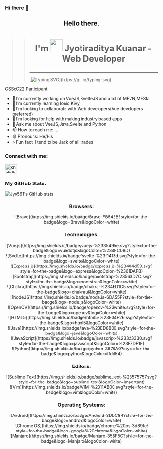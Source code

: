 ### Hi there 👋

## <p align="center">Hello there,</p>
>> # <p align="center">I'm  <img src="hi.gif" width="40px"> Jyotiraditya Kuanar - Web Developer</p>
>> ------
>> [![Typing SVG](https://readme-typing-svg.herokuapp.com?lines=I+am+Jyotiraditya%2C+Welcome+to+my+;Github+Profile.)](https://git.io/typing-svg)


GSSoC22 Participant



- 🔭 I’m currently working on VueJS,SvelteJS and a bit of MEVN,MESN
- 🌱 I’m currently learning Ionic,Kivy
- 👯 I’m looking to collaborate with Web developers(Vue developers preferred)
- 🤔 I’m looking for help with making industry based apps
- 💬 Ask me about VueJS,Java,Svelte and Python
- 📫 How to reach me: ...
- 😄 Pronouns: He/His
- ⚡ Fun fact: I tend to be Jack of all trades


<h3 align="left">Connect with me:</h3>
<a href="https://linkedin.com/in/jyotiraditya-kuanar-8b39b7207" target="blank"><img align="center" src="https://raw.githubusercontent.com/rahuldkjain/github-profile-readme-generator/master/src/images/icons/Social/linked-in-alt.svg" alt="khalidk799" height="30" width="40" /></a>


<h3 aligh="center"> My GitHub Stats: </h3>
<p aligh="center">
  
  ![Jyo561's GitHub stats](https://github-readme-stats.vercel.app/api?username=Jyo561)
  
  </p>

<h3 align="center"> Browsers: </h3>
<p align="center">
    ![Brave](https://img.shields.io/badge/Brave-FB542B?style=for-the-badge&logo=Brave&logoColor=white)
  </p>

<h3 align="center"> Technologies: </h3>
<p align="center">
    ![Vue.js](https://img.shields.io/badge/vuejs-%2335495e.svg?style=for-the-badge&logo=vuedotjs&logoColor=%234FC08D)<br>
    ![Svelte](https://img.shields.io/badge/svelte-%23f1413d.svg?style=for-the-badge&logo=svelte&logoColor=white)<br>
    ![Express.js](https://img.shields.io/badge/express.js-%23404d59.svg?style=for-the-badge&logo=express&logoColor=%2361DAFB)<br>
    ![Bootstrap](https://img.shields.io/badge/bootstrap-%23563D7C.svg?style=for-the-badge&logo=bootstrap&logoColor=white)<br>
    ![Chakra](https://img.shields.io/badge/chakra-%234ED1C5.svg?style=for-the-badge&logo=chakraui&logoColor=white)<br>
    ![NodeJS](https://img.shields.io/badge/node.js-6DA55F?style=for-the-badge&logo=node.js&logoColor=white)<br>
    ![OpenCV](https://img.shields.io/badge/opencv-%23white.svg?style=for-the-badge&logo=opencv&logoColor=white)<br>
    ![HTML5](https://img.shields.io/badge/html5-%23E34F26.svg?style=for-the-badge&logo=html5&logoColor=white)<br>
    ![Java](https://img.shields.io/badge/java-%23ED8B00.svg?style=for-the-badge&logo=java&logoColor=white)<br>
    ![JavaScript](https://img.shields.io/badge/javascript-%23323330.svg?style=for-the-badge&logo=javascript&logoColor=%23F7DF1E)<br>
    ![Python](https://img.shields.io/badge/python-3670A0?style=for-the-badge&logo=python&logoColor=ffdd54)<br>
  
  </p>
  
  <h3 align="center"> Editors: </h3>
  <p align="center">
    ![Sublime Text](https://img.shields.io/badge/sublime_text-%23575757.svg?style=for-the-badge&logo=sublime-text&logoColor=important)<br>
    ![Vim](https://img.shields.io/badge/VIM-%2311AB00.svg?style=for-the-badge&logo=vim&logoColor=white)<br>
  </p>
  
  <h3 align="center"> Operating Systems: </h3>
  <p align="center">
    ![Android](https://img.shields.io/badge/Android-3DDC84?style=for-the-badge&logo=android&logoColor=white)<br>
    ![Chrome OS](https://img.shields.io/badge/chrome%20os-3d89fc?style=for-the-badge&logo=google%20chrome&logoColor=white)<br>
    ![Manjaro](https://img.shields.io/badge/Manjaro-35BF5C?style=for-the-badge&logo=Manjaro&logoColor=white)<br>
  </p>
